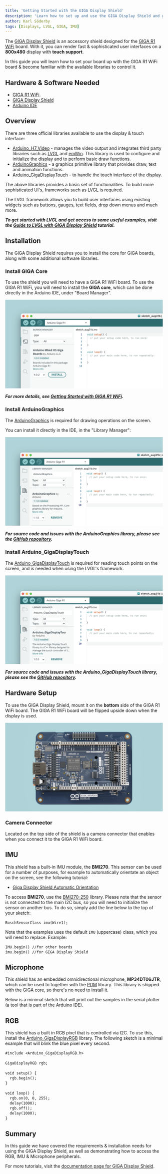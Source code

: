 ```yaml
---
title: 'Getting Started with the GIGA Display Shield'
description: 'Learn how to set up and use the GIGA Display Shield and get an overview of it's features.'
author: Karl Söderby
tags: [Displays, LVGL, GIGA, IMU]
---
```


The [GIGA Display Shield](/hardware/giga-display-shield) is an accessory shield designed for the [GIGA R1 WiFi](/hardware/giga-r1) board. With it, you can render fast & sophisticated user interfaces on a **800x480** display with **touch support**.

In this guide you will learn how to set your board up with the GIGA R1 WiFi board & become familiar with the available libraries to control it.

## Hardware & Software Needed

- [GIGA R1 WiFi](/hardware/giga-r1).
- [GIGA Display Shield](/hardware/giga-display-shield)
- [Arduino IDE](https://www.arduino.cc/en/software)

## Overview

There are three official libraries available to use the display & touch interface:
- [Arduino_H7_Video](https://github.com/arduino/ArduinoCore-mbed/tree/main/libraries/Arduino_H7_Video) - manages the video output and integrates third party libraries such as [LVGL](https://lvgl.io/) and [emWin](https://www.segger.com/products/user-interface/emwin/). This library is used to configure and initialize the display and to perform basic draw functions.
- [ArduinoGraphics](https://www.arduino.cc/reference/en/libraries/arduinographics/) - a graphics primitive library that provides draw, text and animation functions.
- [Arduino_GigaDisplayTouch](https://github.com/arduino-libraries/Arduino_GigaDisplayTouch) - to handle the touch interface of the display.

The above libraries provides a basic set of functionalities. To build more sophisticated UI's, frameworks such as [LVGL](https://lvgl.io/) is required.

The LVGL framework allows you to build user interfaces using existing widgets such as buttons, gauges, text fields, drop down menus and much more.  

***To get started with LVGL and get access to some useful examples, visit the [Guide to LVGL with GIGA Display Shield](/tutorials/giga-display-shield/lvgl-guide) tutorial.***

## Installation

The GIGA Display Shield requires you to install the core for GIGA boards, along with some additional software libraries.

### Install GIGA Core

To use the shield you will need to have a GIGA R1 WiFi board. To use the GIGA R1 WiFi, you will need to install the **GIGA core**, which can be done directly in the Arduino IDE, under "Board Manager".

![Install GIGA core.](assets/install-giga.png)

***For more details, see [Getting Started with GIGA R1 WiFi](/tutorials/giga-r1-wifi/giga-getting-started).***


### Install ArduinoGraphics

The [ArduinoGraphics](https://www.arduino.cc/reference/en/libraries/arduinographics/) is required for drawing operations on the screen. 

You can install it directly in the IDE, in the "Library Manager":

![Install ArduinoGraphics](assets/install-arduinographics.png)

***For source code and issues with the ArduinoGraphics library, please see the [GitHub repository](https://github.com/arduino-libraries/ArduinoGraphics).***

### Install Arduino_GigaDisplayTouch

The [Arduino_GigaDisplayTouch](https://www.arduino.cc/reference/en/libraries/arduino_gigadisplaytouch/) is required for reading touch points on the screen, and is needed when using the LVGL's framework.  

![Install Arduino_GigaDisplayTouch](assets/install-touchlib.png)

***For source code and issues with the Arduino_GigaDisplayTouch library, please see the [GitHub repository](https://github.com/arduino-libraries/Arduino_GigaDisplayTouch).***

## Hardware Setup

To use the GIGA Display Shield, mount it on the **bottom** side of the GIGA R1 WiFi board. The GIGA R1 WiFi board will be flipped upside down when the display is used.

![Bottom View](assets/mounted.png)

### Camera Connector

Located on the top side of the shield is a camera connector that enables when you connect it to the GIGA R1 WiFi board. 

## IMU

This shield has a built-in IMU module, the **BMI270**. This sensor can be used for a number of purposes, for example to automatically orientate an object on the screen, see the following tutorial: 

- [Giga Display Shield Automatic Orientation](/tutorials/giga-display-shield/image-orientation)

To access **BMI270**, use the [BMI270-250](https://www.arduino.cc/reference/en/libraries/arduino_bmi270_bmm150/) library. Please note that the sensor is not connected to the main I2C bus, so you will need to initialize the sensor on another bus. To do so, simply add the line below to the top of your sketch:

```arduino
BoschSensorClass imu(Wire1);
``` 

Note that the examples uses the default `IMU` (uppercase) class, which you will need to replace. Example:

```
IMU.begin() //for other boards
imu.begin() //for GIGA Display Shield
```

## Microphone

This shield has an embedded omnidirectional microphone, **MP34DT06JTR**, which can be used to together with the [PDM](https://docs.arduino.cc/learn/built-in-libraries/pdm) library. This library is shipped with the GIGA core, so there's no need to install it.

Below is a minimal sketch that will print out the samples in the serial plotter (a tool that is part of the Arduino IDE). 

<CodeBlock url="https://github.com/arduino/ArduinoCore-mbed/blob/main/libraries/PDM/examples/PDMSerialPlotter/PDMSerialPlotter.ino" className="arduino"/>

## RGB

This shield has a built in RGB pixel that is controlled via I2C. To use this, install the [Arduino_GigaDisplayRGB](https://github.com/arduino-libraries/Arduino_GigaDisplayRGB) library. The following sketch is a minimal example that will blink the blue pixel every second.

```arduino
#include <Arduino_GigaDisplayRGB.h>

GigaDisplayRGB rgb;

void setup() {
  rgb.begin();
}

void loop() {
  rgb.on(0, 0, 255);
  delay(1000);
  rgb.off();
  delay(1000);
}
```

## Summary

In this guide we have covered the requirements & installation needs for using the GIGA Display Shield, as well as demonstrating how to access the RGB, IMU & Microphone peripherals. 

For more tutorials, visit the [documentation page for GIGA Display Shield](/hardware/giga-display-shield).